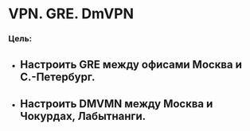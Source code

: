 # VPN. GRE. DmVPN  
### Цель:  
- ## Настроить GRE между офисами Москва и С.-Петербург.  
- ## Настроить DMVMN между Москва и Чокурдах, Лабытнанги.  

